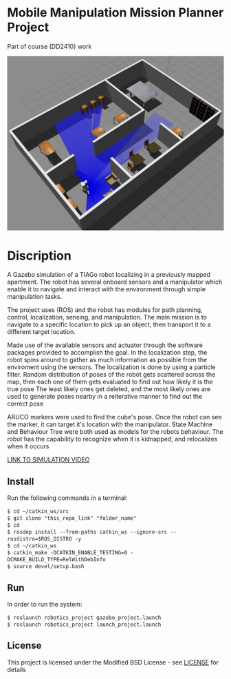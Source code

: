 # Mobile Manipulation Mission Planner Project

Part of course (DD2410) work <br>

<img src="rob1.jpeg" alt="drawing" width="700"/>

# Discription

A Gazebo simulation of a TIAGo robot localizing in a previously mapped apartment. The robot has several onboard sensors and a manipulator which enable it to navigate and interact with the environment through simple manipulation tasks. <br>

The project uses (ROS) and the robot has modules for path planning, control, localization, sensing, and manipulation. The main mission is to navigate to a specific location to pick up an object, then transport it to a different target location. <br>

Made use of the available sensors and actuator through the software packages provided to accomplish the goal. In the localization step, the robot spins around to gather as much information as possible from the enviroment using the sensors. The localization is done by using a particle filter. Random distribution of poses of the robot gets scattered across the map, then each one of them gets evaluated to find out how likely it is the true pose
The least likely ones get deleted, and the most likely ones are used to generate poses nearby in a reiterative manner to find out the correct pose <br>

ARUCO markers were used to find the cube's pose. Once the robot can see the marker, it can target it's location with the manipulator. State Machine and Behaviour Tree were both used as models for the robots behaviour. The robot has the capability to recognize when it is kidnapped, and relocalizes when it occurs

[LINK TO SIMULATION VIDEO](https://www.youtube.com/watch?v=K5JCUoVxqic)

## Install
Run the following commands in a terminal:
```
$ cd ~/catkin_ws/src
$ git clone "this_repo_link" "folder_name"
$ cd 
$ rosdep install --from-paths catkin_ws --ignore-src --rosdistro=$ROS_DISTRO -y
$ cd ~/catkin_ws
$ catkin_make -DCATKIN_ENABLE_TESTING=0 -DCMAKE_BUILD_TYPE=RelWithDebInfo
$ source devel/setup.bash
```
## Run
In order to run the system:
```
$ roslaunch robotics_project gazebo_project.launch
$ roslaunch robotics_project launch_project.launch
```

## License

This project is licensed under the Modified BSD License - see [LICENSE](https://opensource.org/licenses/BSD-3-Clause) for details
